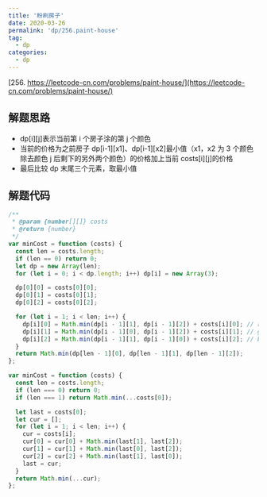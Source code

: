 ```yaml
---
title: '粉刷房子'
date: 2020-03-26
permalink: 'dp/256.paint-house'
tag:
  - dp
categories:
  - dp
---
```


[256. https://leetcode-cn.com/problems/paint-house/](https://leetcode-cn.com/problems/paint-house/)

## 解题思路

- dp[i][j]表示当前第 i 个房子涂的第 j 个颜色
- 当前的价格为之前房子 dp[i-1][x1]、dp[i-1][x2]最小值（x1，x2 为 3 个颜色除去颜色 j 后剩下的另外两个颜色）的价格加上当前 costs[i][j]的价格
- 最后比较 dp 末尾三个元素，取最小值

## 解题代码

```js
/**
 * @param {number[][]} costs
 * @return {number}
 */
var minCost = function (costs) {
  const len = costs.length;
  if (len == 0) return 0;
  let dp = new Array(len);
  for (let i = 0; i < dp.length; i++) dp[i] = new Array(3);

  dp[0][0] = costs[0][0];
  dp[0][1] = costs[0][1];
  dp[0][2] = costs[0][2];

  for (let i = 1; i < len; i++) {
    dp[i][0] = Math.min(dp[i - 1][1], dp[i - 1][2]) + costs[i][0]; // red
    dp[i][1] = Math.min(dp[i - 1][0], dp[i - 1][2]) + costs[i][1]; // green
    dp[i][2] = Math.min(dp[i - 1][1], dp[i - 1][0]) + costs[i][2]; // blue
  }
  return Math.min(dp[len - 1][0], dp[len - 1][1], dp[len - 1][2]);
};

var minCost = function (costs) {
  const len = costs.length;
  if (len === 0) return 0;
  if (len === 1) return Math.min(...costs[0]);

  let last = costs[0];
  let cur = [];
  for (let i = 1; i < len; i++) {
    cur = costs[i];
    cur[0] = cur[0] + Math.min(last[1], last[2]);
    cur[1] = cur[1] + Math.min(last[0], last[2]);
    cur[2] = cur[2] + Math.min(last[1], last[0]);
    last = cur;
  }
  return Math.min(...cur);
};
```
